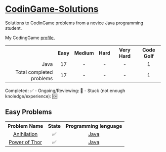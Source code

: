 <h1><a href="https://www.codingame.com">CodinGame-Solutions</a></h1>
Solutions to CodinGame problems from a novice Java programming student.

My CodingGame <a href="https://www.codingame.com/profile/abeacb08bc3c6e3a0c796a19230b5b704348875">profile.</a>

<table>
  <tr align="center">
    <th></th>
    <th>Easy</th>
    <th>Medium</th>
    <th>Hard</th>
    <th>Very Hard</th>
    <th>Code Golf</th>
  </tr>
  <tr>
    <td align="right">Java</td>
    <td align="center">17</td>
    <td align="center">-</td>
    <td align="center">-</td>
    <td align="center">-</td>
    <td align="center">1</td>
  </tr>
  <tr>
    <td align="right">Total completed problems</td>
    <td align="center">17</td>
    <td align="center">-</td>
    <td align="center">-</td>
    <td align="center">-</td>
    <td align="center">1</td>
  </tr>
</table>

Completed: ✅ - Ongoing/Reviewing: 🔁 - Stuck (not enough knoledge/experience): 🆘

<h2>Easy Problems</h2>
<table>
  <tr align="center">
    <th>Problem Name</th>
    <th>State</th>
    <th>Programming lenguage</th>
  </tr>
  <tr align="center">
    <td><a href="https://www.codingame.com/training/easy/annihilation">Anihilation<a></td>
    <td>✅</td>
    <td><a href="https://github.com/B3RT1C/CodinGame-Solutions/blob/main/EASY/Annihilation.java">Java</a></td>
  </tr>
  <tr align="center">
    <td><a href="https://www.codingame.com/training/easy/power-of-thor-episode-1">Power of Thor<a></td>
    <td>✅</td>
    <td><a href="https://github.com/B3RT1C/CodinGame-Solutions/blob/main/EASY/PowerOfThor.java">Java</a></td>
  </tr>
</table>
